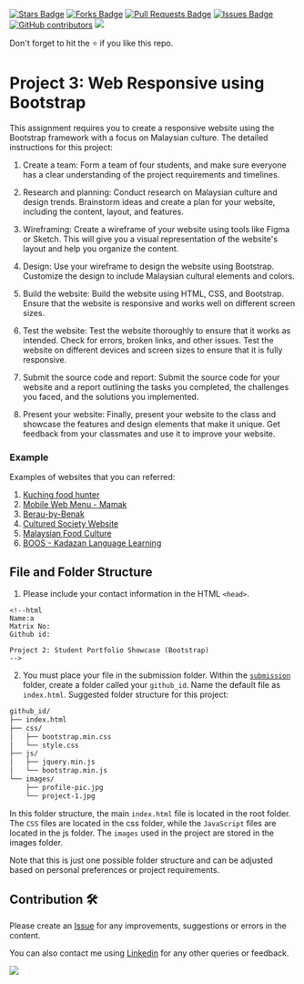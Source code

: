 <a href="https://github.com/drshahizan/software-engineering/stargazers"><img src="https://img.shields.io/github/stars/drshahizan/software-engineering" alt="Stars Badge"/></a>
<a href="https://github.com/drshahizan/software-engineering/network/members"><img src="https://img.shields.io/github/forks/drshahizan/software-engineering" alt="Forks Badge"/></a>
<a href="https://github.com/drshahizan/software-engineering/pulls"><img src="https://img.shields.io/github/issues-pr/drshahizan/software-engineering" alt="Pull Requests Badge"/></a>
<a href="https://github.com/drshahizan/software-engineering/issues"><img src="https://img.shields.io/github/issues/drshahizan/software-engineering" alt="Issues Badge"/></a>
<a href="https://github.com/drshahizan/software-engineering/graphs/contributors"><img alt="GitHub contributors" src="https://img.shields.io/github/contributors/drshahizan/software-engineering?color=2b9348"></a>
![](https://visitor-badge.glitch.me/badge?page_id=drshahizan/software-engineering)

Don't forget to hit the :star: if you like this repo.

# Project 3: Web Responsive using Bootstrap

This assignment requires you to create a responsive website using the Bootstrap framework with a focus on Malaysian culture. The detailed instructions for this project:

1. Create a team: Form a team of four students, and make sure everyone has a clear understanding of the project requirements and timelines.

2. Research and planning: Conduct research on Malaysian culture and design trends. Brainstorm ideas and create a plan for your website, including the content, layout, and features.

3. Wireframing: Create a wireframe of your website using tools like Figma or Sketch. This will give you a visual representation of the website's layout and help you organize the content.

4. Design: Use your wireframe to design the website using Bootstrap. Customize the design to include Malaysian cultural elements and colors.

5. Build the website: Build the website using HTML, CSS, and Bootstrap. Ensure that the website is responsive and works well on different screen sizes.

6. Test the website: Test the website thoroughly to ensure that it works as intended. Check for errors, broken links, and other issues. Test the website on different devices and screen sizes to ensure that it is fully responsive.

7. Submit the source code and report: Submit the source code for your website and a report outlining the tasks you completed, the challenges you faced, and the solutions you implemented.

8. Present your website: Finally, present your website to the class and showcase the features and design elements that make it unique. Get feedback from your classmates and use it to improve your website.

### Example

Examples of websites that you can referred:
1. [Kuching food hunter](https://www.behance.net/gallery/119237341/App-Design-KUCHING-FOOD-HUNTER)
2. [Mobile Web Menu - Mamak](https://www.behance.net/gallery/152300087/Mobile-Web-Menu-Mamak)
3. [Berau-by-Benak](https://www.behance.net/gallery/155239669/Berau-by-Benak-Raya/modules/875922315)
4. [Cultured Society Website](https://www.behance.net/gallery/116697291/Cultured-Society-Website-(Anchor-Link-Project)/modules/665409291)
5. [Malaysian Food Culture](https://www.behance.net/gallery/110721813/Malaysian-Food-Culture-Digital-Editorial)
6. [BOOS - Kadazan Language Learning](https://www.behance.net/gallery/123080573/BOOS-Mobile-App-Design)

## File and Folder Structure 
1. Please include your contact information in the HTML `<head>`.

``` 
<!--html
Name:a
Matrix No:
Github id:

Project 2: Student Portfolio Showcase (Bootstrap)
-->
```
2. You must place your file in the submission folder. Within the [`submission`](./submission) folder, create a folder called your `github_id`. Name the default file as `index.html`. Suggested folder structure for this project:

```html
github_id/
├── index.html
├── css/
│   ├── bootstrap.min.css
│   └── style.css
├── js/
│   ├── jquery.min.js
│   └── bootstrap.min.js
└── images/
    ├── profile-pic.jpg
    └── project-1.jpg
```

In this folder structure, the main `index.html` file is located in the root folder. The `CSS` files are located in the css folder, while the `JavaScript` files are located in the js folder. The `images` used in the project are stored in the images folder.

Note that this is just one possible folder structure and can be adjusted based on personal preferences or project requirements.

## Contribution 🛠️
Please create an [Issue](https://github.com/drshahizan/software-engineering/issues) for any improvements, suggestions or errors in the content.

You can also contact me using [Linkedin](https://www.linkedin.com/in/drshahizan/) for any other queries or feedback.

![](https://visitor-badge.glitch.me/badge?page_id=drshahizan)
